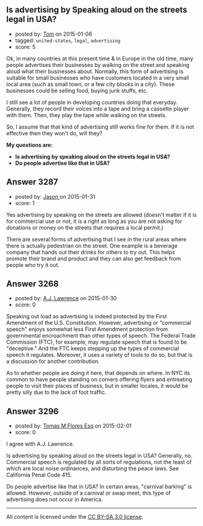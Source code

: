 ## Is advertising by Speaking aloud on the streets legal in USA?

- posted by: [Tom](https://stackexchange.com/users/5580244/tom) on 2015-01-06
- tagged: `united-states`, `legal`, `advertising`
- score: 5

Ok, in many countries at this present time & in Europe in the old time, many people advertises their businesses by walking on the street and speaking aloud what their businesses about. Normally, this form of advertising is suitable for small businesses who have customers located in a very small local area (such as small town, or a few city blocks in a city). These businesses could be selling food, buying junk stuffs, etc.

I still see a lot of people in developing countries doing that everyday. Generally, they record their voices into a tape and bring a cassette player with them. Then, they play the tape while walking on the streets. 

So, I assume that that kind of advertising still works fine for them. If it is not effective then they won't do, will they?

**My questions are:** 

 - **Is advertising by speaking aloud on the streets legal in USA?**
 - **Do people advertise like that in USA?**


## Answer 3287

- posted by: [Jason ](https://stackexchange.com/users/5270470/jason) on 2015-01-31
- score: 1

Yes advertising by speaking on the streets are allowed (doesn't matter if it is for commercial use or not, it is a right as long as you are not asking for donations or money on the streets that requires a local permit.)

There are several forms of advertising that I see in the rural areas where there is actually pedestrian on the street. One example is a beverage company that hands out their drinks for others to try out. This helps promote their brand and product and they can also get feedback from people who try it out. 



## Answer 3268

- posted by: [A.J. Lawrence](https://stackexchange.com/users/5685452/a-j-lawrence) on 2015-01-30
- score: 0

Speaking out load as advertising is indeed protected by the First Amendment of the U.S. Constitution. However, advertising or "commercial speech" enjoys somewhat less First Amendment protection from governmental encroachment than other types of speech. The Federal Trade Commission (FTC), for example, may regulate speech that is found to be "deceptive." And the FTC keeps stepping up the types of commercial speech it regulates. Moreover, it uses a variety of tools to do so, but that is a discussion for another contribution.

As to whether people are doing it here, that depends on where. In NYC its common to have people standing on corners offering flyers and entreating people to visit their places of business, but in smaller locales, it would be pretty silly due to the lack of foot traffic.


## Answer 3296

- posted by: [Tomas M Flores Esq](https://stackexchange.com/users/5711618/tomas-m-flores-esq) on 2015-02-01
- score: 0

I agree with A.J. Lawrence.

Is advertising by speaking aloud on the streets legal in USA?  Generally, no. Commercial speech is regulated by all sorts of regulations, not the least of which are local noise ordinances, and disturbing the peace laws.  See California Penal Code 415.   

Do people advertise like that in USA?  In certain areas, "carnival barking" is allowed.  However, outside of a carnival or swap meet, this type of advertising does not occur in America.  



---

All content is licensed under the [CC BY-SA 3.0 license](https://creativecommons.org/licenses/by-sa/3.0/).
